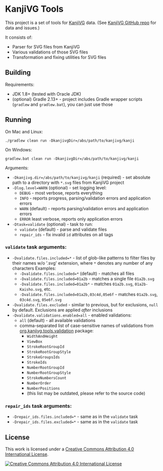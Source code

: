 KanjiVG Tools
=============

This project is a set of tools for [KanjiVG](http://kanjivg.tagaini.net/) data.
(See [KanjiVG GitHub repo](https://github.com/KanjiVG/kanjivg) for data and issues.)

It consists of:

- Parser for SVG files from KanjiVG
- Various validations of those SVG files
- Transformation and fixing utilities for SVG files

Building
--------

Requirements:

- JDK 1.8+ (tested with Oracle JDK)
- (optional) Gradle 2.13+ - project includes Gradle wrapper scripts (`gradlew` and `gradlew.bat`), you can just use those

Running
-------

On Mac and Linux:

    ./gradlew clean run -DkanjivgDir=/abs/path/to/kanjivg/kanji

On Windows:

    gradlew.bat clean run -DkanjivgDir=/abs/path/to/kanjivg/kanji

Arguments:

- `-Dkanjivg.dir=/abs/path/to/kanjivg/kanji` (required) - set absolute path to a directory with `*.svg` files from KanjiVG project
- `-Dlog.level=WARN` (optional) - set logging level:
    - `DEBUG` - most verbose, reports everything
    - `INFO` - reports progress, parsing/validation errors and application errors
    - `WARN` (default) - reports parsing/validation errors and application errors
    - `ERROR` least verbose, reports only application errors
- `-Dtask=validate` (optional) - task to run:
    - `validate` (default) - parse and validate files
    - `repair_ids` - fix invalid `id` attributes on all tags

### `validate` task arguments:

- `-Dvalidate.files.included=*` - list of glob-like patterns to filter files by their names w/o '.svg' extension,
  where `*` denotes any number of any characters
  Examples:
    - `-Dvalidate.files.included=*` (default) - matches all files
    - `-Dvalidate.files.included=01a2b` - matches a single file `01a2b.svg`
    - `-Dvalidate.files.included=01a2b*` - matches `01a2b.svg`, `01a2b-Kaisho.svg`, etc.
    - `-Dvalidate.files.included=01a2b,03c4d,05e6f` - matches `01a2b.svg`, `03c4d.svg`, `05e6f.svg`
- `-Dvalidate.files.excluded` - similar to previous, but for exclusions, `null` by default. Exclusions are applied *after* inclusions
- `-Dvalidate.validations.enabled=all` - enabled validations:
    - `all` (default) - all available validations
    - comma-separated list of case-sensitive names of validations from
      [org.kanjivg.tools.validation](src/main/kotlin/org/kanjivg/tools/validation) package:
        - `WidthAndHeight`
        - `ViewBox`
        - `StrokeRootGroupId`
        - `StrokeRootGroupStyle`
        - `StrokeGroupsIds`
        - `StrokeIds`
        - `NumberRootGroupId`
        - `NumberRootGroupStyle`
        - `StrokeNumbersCount`
        - `NumberOrder`
        - `NumberPositions`
        - (this list may be outdated, please refer to the source code)

### `repair_ids` task arguments:

- `-Drepair_ids.files.included=*` - same as in the `validate` task
- `-Drepair_ids.files.excluded=*` - same as in the `validate` task

License
-------

This work is licensed under a [Creative Commons Attribution 4.0 International License][license].

[![Creative Commons Attribution 4.0 International License][license-img]][license]

  [license]: http://creativecommons.org/licenses/by/4.0/
  [license-img]: https://i.creativecommons.org/l/by/4.0/88x31.png
